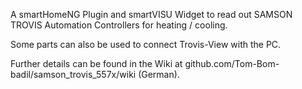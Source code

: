 A smartHomeNG Plugin and smartVISU Widget to read out SAMSON TROVIS Automation Controllers for heating / cooling.

Some parts can also be used to connect Trovis-View with the PC.

Further details can be found in the Wiki at github.com/Tom-Bom-badil/samson_trovis_557x/wiki (German).
